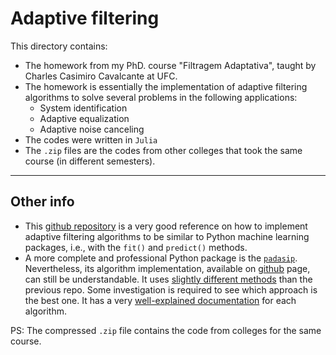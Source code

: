 # Adaptive filtering

This directory contains:
- The homework from my PhD. course "Filtragem Adaptativa", taught by Charles Casimiro Cavalcante at UFC.
- The homework is essentially the implementation of adaptive filtering algorithms to solve several problems in the following applications:
    - System identification
    - Adaptive equalization
    - Adaptive noise canceling
- The codes were written in `Julia`
- The `.zip` files are the codes from other colleges that took the same course (in different semesters).

---
## Other info

- This [github repository][1] is a very good reference on how to implement adaptive filtering algorithms to be similar to Python machine learning packages, i.e., with the `fit()` and `predict()` methods.
- A more complete and professional Python package is the [`padasip`][2]. Nevertheless, its algorithm implementation, available on [github][3] page, can still be understandable. It uses [slightly different methods][4] than the previous repo. Some investigation is required to see which approach is the best one. It has a very [well-explained documentation][5] for each algorithm.

PS: The compressed `.zip` file contains the code from colleges for the same course.

[1]: https://github.com/guedes-joaofelipe/adaptive-filtering
[2]: https://matousc89.github.io/padasip/
[3]: https://github.com/matousc89/padasip/tree/master#detection-tools
[4]: https://github.com/matousc89/padasip/blob/master/padasip/filters/base_filter.py
[5]: https://matousc89.github.io/padasip/sources/filters/lms.html#code-explanation